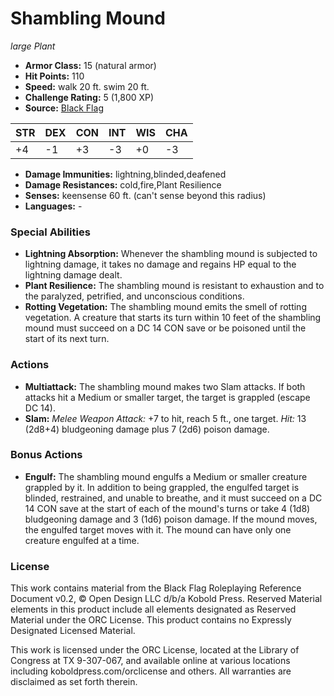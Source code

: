 # Shambling Mound

*large* *Plant*

- **Armor Class:** 15 (natural armor)
- **Hit Points:** 110 
- **Speed:** walk 20 ft. swim 20 ft.
- **Challenge Rating:** 5 (1,800 XP)
- **Source:** [Black Flag](https://koboldpress.com/kpstore/product/tovrpg-pg-mv/)

| STR | DEX | CON | INT | WIS | CHA |
| --- | --- | --- | --- | --- | --- |
| +4 | -1 | +3 | -3 | +0 | -3 |

- **Damage Immunities:** lightning,blinded,deafened
- **Damage Resistances:** cold,fire,Plant Resilience
- **Senses:** keensense 60 ft. (can't sense beyond this radius)
- **Languages:** -

### Special Abilities

- **Lightning Absorption:** Whenever the shambling mound is subjected to lightning damage, it takes no damage and regains HP equal to the lightning damage dealt.
- **Plant Resilience:** The shambling mound is resistant to exhaustion and to the paralyzed, petrified, and unconscious conditions.
- **Rotting Vegetation:** The shambling mound emits the smell of rotting vegetation. A creature that starts its turn within 10 feet of the shambling mound must succeed on a DC 14 CON save or be poisoned until the start of its next turn.

### Actions

- **Multiattack:** The shambling mound makes two Slam attacks. If both attacks hit a Medium or smaller target, the target is grappled (escape DC 14).
- **Slam:** _Melee Weapon Attack:_ +7 to hit, reach 5 ft., one target. _Hit:_ 13 (2d8+4) bludgeoning damage plus 7 (2d6) poison damage.

### Bonus Actions

- **Engulf:** The shambling mound engulfs a Medium or smaller creature grappled by it. In addition to being grappled, the engulfed target is blinded, restrained, and unable to breathe, and it must succeed on a DC 14 CON save at the start of each of the mound's turns or take 4 (1d8) bludgeoning damage and 3 (1d6) poison damage. If the mound moves, the engulfed target moves with it. The mound can have only one creature engulfed at a time.


### License

This work contains material from the Black Flag Roleplaying Reference Document v0.2, © Open Design LLC d/b/a Kobold Press. Reserved Material elements in this product include all elements designated as Reserved Material under the ORC License. This product contains no Expressly Designated Licensed Material.

This work is licensed under the ORC License, located at the Library of Congress at TX 9-307-067, and available online at various locations including koboldpress.com/orclicense and others. All warranties are disclaimed as set forth therein.
